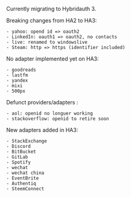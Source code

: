 Currently migrating to Hybridauth 3.

Breaking changes from HA2 to HA3:

    - yahoo: opend id => oauth2
    - LinkedIn: oauth1 => oauth2, no contacts
    - live: renamed to windowslive
    - Steam: http => https (identifier included)


No adapter implemented yet on HA3:

    - goodreads
    - lastfm
    - yandex
    - mixi
    - 500px


Defunct providers/adapters :

    - aol: openid no longuer working
    - stackoverflow: openid to retire soon


New adapters added in HA3:

    - StackExchange
    - Discord
    - BitBucket
    - GitLab
    - Spotify
    - wechat
    - wechat china
    - EventBrite
    - Authentiq
    - SteemConnect
